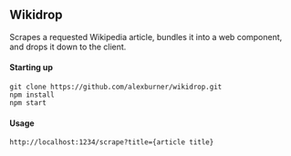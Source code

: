 ## Wikidrop

Scrapes a requested Wikipedia article, bundles it into a web component, and drops it down to the client.

#### Starting up
```
git clone https://github.com/alexburner/wikidrop.git
npm install
npm start
```

#### Usage
```
http://localhost:1234/scrape?title={article title}
```